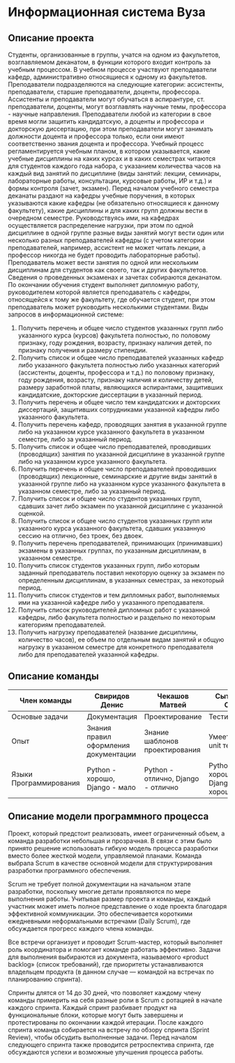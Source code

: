 #  Информационная система Вуза

## Описание проекта

Студенты, организованные в группы, учатся на одном из факультетов, возглавляемом деканатом, в функции которого входит контроль за учебным процессом. В учебном процессе участвуют преподаватели кафедр, административно относящиеся к одному из факультетов. Преподаватели подразделяются на следующие категории: ассистенты, преподаватели, старшие преподаватели, доценты, профессора. Ассистенты и преподаватели могут обучаться в аспирантуре, ст. преподаватели, доценты, могут возглавлять научные темы, профессора - научные направления. Преподаватели любой из категории в свое время могли защитить кандидатскую, а доценты и профессора и докторскую диссертацию, при этом преподаватели могут занимать должности доцента и профессора только, если они имеют соответственно звания доцента и профессора. 
Учебный процесс регламентируется учебным планом, в котором указывается, какие учебные дисциплины на каких курсах и в каких семестрах читаются для студентов каждого года набора, с указанием количества часов на каждый вид занятий по дисциплине (виды занятий: лекции, семинары, лабораторные работы, консультации, курсовые работы, ИР и т.д.) и формы контроля (зачет, экзамен). Перед началом учебного семестра деканаты раздают на кафедры учебные поручения, в которых указываются какие кафедры (не обязательно относящиеся к данному факультету), какие дисциплины и для каких групп должны вести в очередном семестре. Руководствуясь ими, на кафедрах осуществляется распределение нагрузки, при этом по одной дисциплине в одной группе разные виды занятий могут вести один или несколько разных преподавателей кафедры (с учетом категории преподавателей, например, ассистент не может читать лекции, а профессор никогда не будет проводить лабораторные работы). Преподаватель может вести занятия по одной или нескольким дисциплинам для студентов как своего, так и других факультетов. Сведения о проведенных экзаменах и зачетах собираются деканатом.
По окончании обучения студент выполняет дипломную работу, руководителем которой является преподаватель с кафедры, относящейся к тому же факультету, где обучается студент, при этом преподаватель может руководить несколькими студентами.
Виды запросов в информационной системе:
1.	Получить перечень и общее число студентов указанных групп либо указанного курса (курсов) факультета полностью, по половому признаку, году рождения, возрасту, признаку наличия детей, по признаку получения и размеру стипендии.
2.	Получить список и общее число преподавателей указанных кафедр либо указанного факультета полностью либо указанных категорий (ассистенты, доценты, профессора и т.д.) по половому признаку, году рождения, возрасту, признаку наличия и количеству детей, размеру заработной платы, являющихся аспирантами, защитивших кандидатские, докторские диссертации в указанный период.
3.	Получить перечень и общее число тем кандидатских и докторских диссертаций, защитивших сотрудниками указанной кафедры либо указанного факультета.
4.	Получить перечень кафедр, проводящих занятия в указанной группе либо на указанном курсе указанного факультета в указанном семестре, либо за указанный период.
5.	Получить список и общее число преподавателей, проводивших (проводящих) занятия по указанной дисциплине в указанной группе либо на указанном курсе указанного факультета.
6.	Получить перечень и общее число преподавателей проводивших (проводящих) лекционные, семинарские и другие виды занятий в указанной группе либо на указанном курсе указанного факультета в указанном семестре, либо за указанный период.
7.	Получить список и общее число студентов указанных групп, сдавших зачет либо экзамен по указанной дисциплине с указанной оценкой.
8.	Получить список и общее число студентов указанных групп или указанного курса указанного факультета, сдавших указанную сессию на отлично, без троек, без двоек.
9.	Получить перечень преподавателей, принимающих (принимавших) экзамены в указанных группах, по указанным дисциплинам, в указанном семестре.
10.	Получить список студентов указанных групп, либо которым заданный преподаватель поставил некоторую оценку за экзамен по определенным дисциплинам, в указанных семестрах, за некоторый период.
11.	Получить список студентов и тем дипломных работ, выполняемых ими на указанной кафедре либо у указанного преподавателя.
12.	Получить список руководителей дипломных работ с указанной кафедры, либо факультета полностью и раздельно по некоторым категориям преподавателей.
13.	Получить нагрузку преподавателей (название дисциплины, количество часов), ее объем по отдельным видам занятий и общую нагрузку в указанном семестре для конкретного преподавателя либо для преподавателей указанной кафедры.

## Описание команды

| Член команды | Свиридов Денис | Чекашов Матвей | Сытников Олег |
| ------------ | -------------- | -------------- | ------------- |
| Основые задачи | Документация | Проектирование | Тестирование |
| Опыт | Знания правил оформления документации | Знание шаблонов проектирования | Умеет писать unit тесты |
| Языки Программирования | Python - хорошо, Django - мало | Python - отлично, Django - отлично | Python - хорошо, Django text - хорошо |

## Описание модели программного процесса

Проект, который предстоит реализовать, имеет ограниченный объем, а команда разработки небольшая и прозрачная. В связи с этим было принято решение использовать гибкую модель процесса разработки вместо более жесткой модели, управляемой планами. Команда выбрала Scrum в качестве основной модели для структурирования разработки программного обеспечения.

Scrum не требует полной документации на начальном этапе разработки, поскольку многие детали проявляются по мере выполнения работы. Учитывая размер проекта и команды, каждый участник может иметь полное представление о ходе проекта благодаря эффективной коммуникации. Это обеспечивается короткими ежедневными неформальными встречами (Daily Scrum), где обсуждается прогресс каждого члена команды.

Все встречи организует и проводит Scrum-мастер, который выполняет роль координатора и помогает команде работать эффективно. Задачи для выполнения выбираются из документа, называемого «product backlog» (список требований), где приоритеты устанавливаются владельцем продукта (в данном случае — командой на встречах по планированию спринта).

Спринты длятся от 14 до 30 дней, что позволяет каждому члену команды примерить на себя разные роли в Scrum с ротацией в начале каждого спринта. Каждый спринт разбивает продукт на функциональные блоки, которые могут быть завершены и протестированы по окончании каждой итерации. После каждого спринта команда собирается на встречу по обзору спринта (Sprint Review), чтобы обсудить выполненные задачи. Перед началом следующего спринта также проводится ретроспектива спринта, где обсуждаются успехи и возможные улучшения процесса работы.
